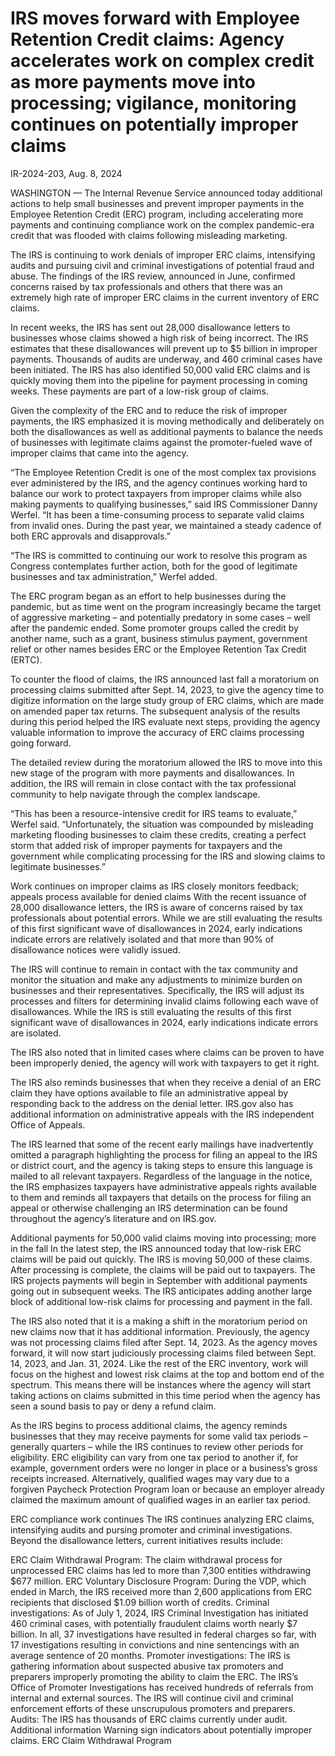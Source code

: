 # IRS moves forward with Employee Retention Credit claims: Agency accelerates work on complex credit as more payments move into processing; vigilance, monitoring continues on potentially improper claims

IR-2024-203, Aug. 8, 2024

WASHINGTON — The Internal Revenue Service announced today additional actions to help small businesses and prevent improper payments in the Employee Retention Credit (ERC) program, including accelerating more payments and continuing compliance work on the complex pandemic-era credit that was flooded with claims following misleading marketing.

The IRS is continuing to work denials of improper ERC claims, intensifying audits and pursuing civil and criminal investigations of potential fraud and abuse. The findings of the IRS review, announced in June, confirmed concerns raised by tax professionals and others that there was an extremely high rate of improper ERC claims in the current inventory of ERC claims.

In recent weeks, the IRS has sent out 28,000 disallowance letters to businesses whose claims showed a high risk of being incorrect. The IRS estimates that these disallowances will prevent up to $5 billion in improper payments. Thousands of audits are underway, and 460 criminal cases have been initiated. The IRS has also identified 50,000 valid ERC claims and is quickly moving them into the pipeline for payment processing in coming weeks. These payments are part of a low-risk group of claims.

Given the complexity of the ERC and to reduce the risk of improper payments, the IRS emphasized it is moving methodically and deliberately on both the disallowances as well as additional payments to balance the needs of businesses with legitimate claims against the promoter-fueled wave of improper claims that came into the agency.

“The Employee Retention Credit is one of the most complex tax provisions ever administered by the IRS, and the agency continues working hard to balance our work to protect taxpayers from improper claims while also making payments to qualifying businesses,” said IRS Commissioner Danny Werfel. “It has been a time-consuming process to separate valid claims from invalid ones. During the past year, we maintained a steady cadence of both ERC approvals and disapprovals.”

“The IRS is committed to continuing our work to resolve this program as Congress contemplates further action, both for the good of legitimate businesses and tax administration,” Werfel added.

The ERC program began as an effort to help businesses during the pandemic, but as time went on the program increasingly became the target of aggressive marketing – and potentially predatory in some cases – well after the pandemic ended. Some promoter groups called the credit by another name, such as a grant, business stimulus payment, government relief or other names besides ERC or the Employee Retention Tax Credit (ERTC).

To counter the flood of claims, the IRS announced last fall a moratorium on processing claims submitted after Sept. 14, 2023, to give the agency time to digitize information on the large study group of ERC claims, which are made on amended paper tax returns. The subsequent analysis of the results during this period helped the IRS evaluate next steps, providing the agency valuable information to improve the accuracy of ERC claims processing going forward.

The detailed review during the moratorium allowed the IRS to move into this new stage of the program with more payments and disallowances. In addition, the IRS will remain in close contact with the tax professional community to help navigate through the complex landscape.

“This has been a resource-intensive credit for IRS teams to evaluate,” Werfel said. “Unfortunately, the situation was compounded by misleading marketing flooding businesses to claim these credits, creating a perfect storm that added risk of improper payments for taxpayers and the government while complicating processing for the IRS and slowing claims to legitimate businesses.”

Work continues on improper claims as IRS closely monitors feedback; appeals process available for denied claims
With the recent issuance of 28,000 disallowance letters, the IRS is aware of concerns raised by tax professionals about potential errors. While we are still evaluating the results of this first significant wave of disallowances in 2024, early indications indicate errors are relatively isolated and that more than 90% of disallowance notices were validly issued.

The IRS will continue to remain in contact with the tax community and monitor the situation and make any adjustments to minimize burden on businesses and their representatives. Specifically, the IRS will adjust its processes and filters for determining invalid claims following each wave of disallowances. While the IRS is still evaluating the results of this first significant wave of disallowances in 2024, early indications indicate errors are isolated.

The IRS also noted that in limited cases where claims can be proven to have been improperly denied, the agency will work with taxpayers to get it right.

The IRS also reminds businesses that when they receive a denial of an ERC claim they have options available to file an administrative appeal by responding back to the address on the denial letter. IRS.gov also has additional information on administrative appeals with the IRS independent Office of Appeals.

The IRS learned that some of the recent early mailings have inadvertently omitted a paragraph highlighting the process for filing an appeal to the IRS or district court, and the agency is taking steps to ensure this language is mailed to all relevant taxpayers. Regardless of the language in the notice, the IRS emphasizes taxpayers have administrative appeals rights available to them and reminds all taxpayers that details on the process for filing an appeal or otherwise challenging an IRS determination can be found throughout the agency’s literature and on IRS.gov.

Additional payments for 50,000 valid claims moving into processing; more in the fall
In the latest step, the IRS announced today that low-risk ERC claims will be paid out quickly. The IRS is moving 50,000 of these claims. After processing is complete, the claims will be paid out to taxpayers. The IRS projects payments will begin in September with additional payments going out in subsequent weeks. The IRS anticipates adding another large block of additional low-risk claims for processing and payment in the fall.

The IRS also noted that it is a making a shift in the moratorium period on new claims now that it has additional information. Previously, the agency was not processing claims filed after Sept. 14, 2023. As the agency moves forward, it will now start judiciously processing claims filed between Sept. 14, 2023, and Jan. 31, 2024. Like the rest of the ERC inventory, work will focus on the highest and lowest risk claims at the top and bottom end of the spectrum. This means there will be instances where the agency will start taking actions on claims submitted in this time period when the agency has seen a sound basis to pay or deny a refund claim.

As the IRS begins to process additional claims, the agency reminds businesses that they may receive payments for some valid tax periods – generally quarters – while the IRS continues to review other periods for eligibility. ERC eligibility can vary from one tax period to another if, for example, government orders were no longer in place or a business’s gross receipts increased. Alternatively, qualified wages may vary due to a forgiven Paycheck Protection Program loan or because an employer already claimed the maximum amount of qualified wages in an earlier tax period.

ERC compliance work continues
The IRS continues analyzing ERC claims, intensifying audits and pursing promoter and criminal investigations. Beyond the disallowance letters, current initiatives results include:

ERC Claim Withdrawal Program: The claim withdrawal process for unprocessed ERC claims has led to more than 7,300 entities withdrawing $677 million.
ERC Voluntary Disclosure Program: During the VDP, which ended in March, the IRS received more than 2,600 applications from ERC recipients that disclosed $1.09 billion worth of credits.
Criminal investigations: As of July 1, 2024, IRS Criminal Investigation has initiated 460 criminal cases, with potentially fraudulent claims worth nearly $7 billion. In all, 37 investigations have resulted in federal charges so far, with 17 investigations resulting in convictions and nine sentencings with an average sentence of 20 months.
Promoter investigations: The IRS is gathering information about suspected abusive tax promoters and preparers improperly promoting the ability to claim the ERC. The IRS’s Office of Promoter Investigations has received hundreds of referrals from internal and external sources. The IRS will continue civil and criminal enforcement efforts of these unscrupulous promoters and preparers.
Audits: The IRS has thousands of ERC claims currently under audit.
Additional information
Warning sign indicators about potentially improper claims.
ERC Claim Withdrawal Program